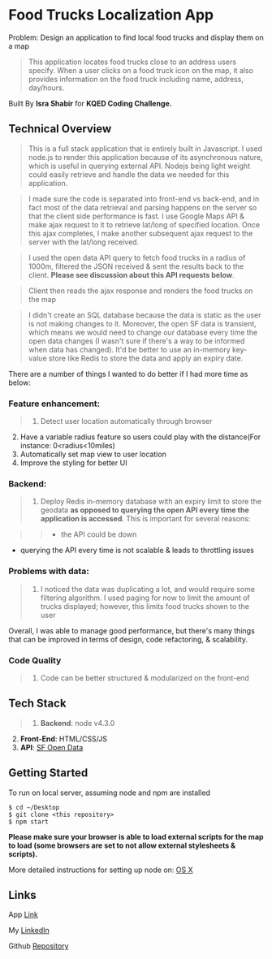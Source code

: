 # Food Trucks Localization App

Problem: Design an application to find local food trucks and display them on a map

> This application locates food trucks close to an address users specify.
When a user clicks on a food truck icon on the map, it also provides information on the food truck including name, address, day/hours.

Built By **Isra Shabir** for **KQED Coding Challenge.**

## Technical Overview

> This is a full stack application that is entirely built in Javascript. I used node.js to render this application because of its asynchronous nature, which is useful in querying external API. Nodejs being light weight could easily retrieve and handle the data we needed for this application. 

>I made sure the code is separated into front-end vs back-end, and in fact most of the data retrieval and parsing happens on the server so that the client side performance is fast. I use Google Maps API & make ajax request to it to retrieve lat/long of specified location. Once this ajax completes, I make another subsequent ajax request to the server with the lat/long received. 

> I used the open data API query to fetch food trucks in a radius of 1000m, filtered the JSON received & sent the results back to the client. **Please see discussion about this API requests below**.

> Client then reads the ajax response and renders the food trucks on the map

> I didn't create an SQL database because the data is static as the user is not making changes to it. Moreover, the open SF data is transient, which means we would need to change our database every time the open data changes (I wasn't sure if there's a way to be informed when data has changed). It'd be better to use an in-memory key-value store like Redis to store the data and apply an expiry date. 

There are a number of things I wanted to do better if I had more time as below:

### Feature enhancement:

>1. Detect user location automatically through browser
2. Have a variable radius feature so users could play with the distance(For instance: 0<radius<10miles)
3. Automatically set map view to user location 
4. Improve the styling for better UI 

### Backend:

> 1. Deploy Redis in-memory database with an expiry limit to store the geodata **as opposed to querying the open API every time the application is accessed**. 
This is important for several reasons:

>>* the API could be down
* querying the API every time is not scalable & leads to throttling issues

### Problems with data:

>1. I noticed the data was duplicating a lot, and would require some filtering algorithm. I used paging for now to limit the amount of trucks displayed; however, this limits food trucks shown to the user

Overall, I was able to manage good performance, but there's many things that can be improved in terms of design, code refactoring, & scalability. 

### Code Quality

> 1. Code can be better structured & modularized on the front-end 

## Tech Stack

>1. **Backend**: node v4.3.0
2. **Front-End**: HTML/CSS/JS
3. **API**: [SF Open Data](https://data.sfgov.org/Economy-and-Community/Mobile-Food-Facility-Permit/rqzj-sfat)

## Getting Started

To run on local server, assuming node and npm are installed

```
$ cd ~/Desktop 
$ git clone <this repository>
$ npm start
```

**Please make sure your browser is able to load external scripts for the map to load (some browsers are set to not allow external stylesheets & scripts).**

More detailed instructions for setting up node on: [OS X](http://blog.teamtreehouse.com/install-node-js-npm-mac)

## Links

App [Link](https://findyourfoodtrucks.herokuapp.com/)

My [LinkedIn](https://www.linkedin.com/in/isra-shabir-ab65b034?trk=nav_responsive_tab_profile_pic)

Github [Repository](https://github.com/isra-shabir/foodtrucks)





